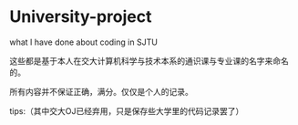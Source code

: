 # University-project
what I have done about coding in SJTU

这些都是基于本人在交大计算机科学与技术本系的通识课与专业课的名字来命名的。

所有内容并不保证正确，满分。仅仅是个人的记录。

tips:（其中交大OJ已经弃用，只是保存些大学里的代码记录罢了）
